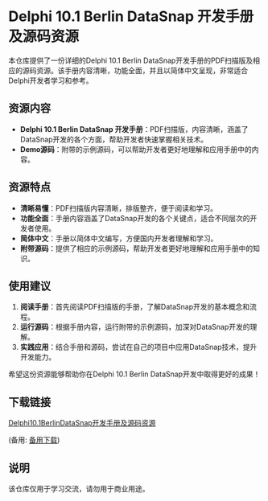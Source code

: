 # Delphi 10.1 Berlin DataSnap 开发手册及源码资源

本仓库提供了一份详细的Delphi 10.1 Berlin DataSnap开发手册的PDF扫描版及相应的源码资源。该手册内容清晰，功能全面，并且以简体中文呈现，非常适合Delphi开发者学习和参考。

## 资源内容

- **Delphi 10.1 Berlin DataSnap 开发手册**：PDF扫描版，内容清晰，涵盖了DataSnap开发的各个方面，帮助开发者快速掌握相关技术。
- **Demo源码**：附带的示例源码，可以帮助开发者更好地理解和应用手册中的内容。

## 资源特点

- **清晰易懂**：PDF扫描版内容清晰，排版整齐，便于阅读和学习。
- **功能全面**：手册内容涵盖了DataSnap开发的各个关键点，适合不同层次的开发者使用。
- **简体中文**：手册以简体中文编写，方便国内开发者理解和学习。
- **附带源码**：提供了相应的示例源码，帮助开发者更好地理解和应用手册中的知识。

## 使用建议

1. **阅读手册**：首先阅读PDF扫描版的手册，了解DataSnap开发的基本概念和流程。
2. **运行源码**：根据手册内容，运行附带的示例源码，加深对DataSnap开发的理解。
3. **实践应用**：结合手册和源码，尝试在自己的项目中应用DataSnap技术，提升开发能力。

希望这份资源能够帮助你在Delphi 10.1 Berlin DataSnap开发中取得更好的成果！

## 下载链接
[Delphi10.1BerlinDataSnap开发手册及源码资源](https://pan.quark.cn/s/7258c1937eb8) 

(备用: [备用下载](https://pan.baidu.com/s/1Lu5xThDTKLcApJ-hy43EEA?pwd=1234))

## 说明

该仓库仅用于学习交流，请勿用于商业用途。

